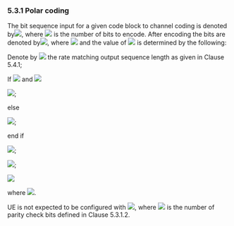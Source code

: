 ### 5.3.1 Polar coding

The bit sequence input for a given code block to channel coding is
denoted by![](media/image95.wmf), where ![](media/image96.wmf) is the
number of bits to encode. After encoding the bits are denoted
by![](media/image97.wmf), where ![](media/image98.wmf) and the value of
![](media/image99.wmf) is determined by the following:

Denote by ![](media/image100.wmf) the rate matching output sequence
length as given in Clause 5.4.1;

If ![](media/image101.wmf) and ![](media/image102.wmf)

![](media/image103.wmf);

else

![](media/image104.wmf);

end if

![](media/image105.wmf);

![](media/image106.wmf);

![](media/image107.wmf)

where ![](media/image108.wmf).

UE is not expected to be configured with ![](media/image109.wmf), where
![](media/image110.wmf) is the number of parity check bits defined in
Clause 5.3.1.2.